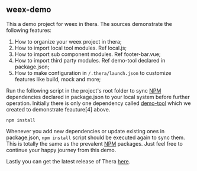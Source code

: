 
## weex-demo

This a demo project for weex in thera. The sources demonstrate the following features:

1. How to organize your weex project in thera;
2. How to import local tool modules. Ref local.js;
3. How to import sub component modules. Ref footer-bar.vue;
4. How to import third party modules. Ref demo-tool declared in package.json;
5. How to make configuration in `/.thera/launch.json` to customize features like build, mock and more;

Run the following script in the project's root folder to sync [NPM](https://www.npmjs.com/) dependencies declared in package.json to your local system before further operation. Initially there is only one dependency called [demo-tool](https://www.npmjs.com/package/demo-tool) which we created to demonstrate feauture[4] above.

```
npm install
```

Whenever you add new dependencies or update existing ones in package.json, `npm install` script should be executed again to sync them. This is totally the same as the prevalent [NPM](https://www.npmjs.com/) packages. Just feel free to continue your happy journey from this demo.

Lastly you can get the latest release of Thera [here](https://github.com/alibaba/Thera/releases).
